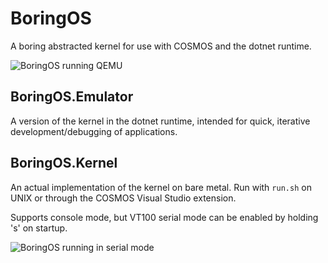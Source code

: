 # BoringOS
A boring abstracted kernel for use with COSMOS and the dotnet runtime.

![BoringOS running QEMU](https://github.com/jvyden/BoringOS/assets/40577357/5e33a443-50dd-4b72-bc8c-02c70553f7a0)

## BoringOS.Emulator

A version of the kernel in the dotnet runtime, intended for quick, iterative development/debugging of applications.

## BoringOS.Kernel

An actual implementation of the kernel on bare metal. Run with `run.sh` on UNIX or through the COSMOS Visual Studio extension.

Supports console mode, but VT100 serial mode can be enabled by holding 's' on startup.

![BoringOS running in serial mode](https://github.com/jvyden/BoringOS/assets/40577357/ea243350-6a04-45be-b173-c46c2d84cdec)
